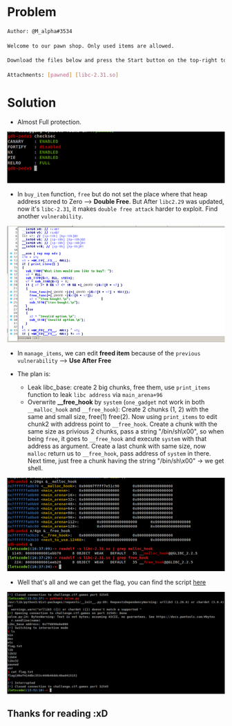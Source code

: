 # Problem

```sh
Author: @M_alpha#3534

Welcome to our pawn shop. Only used items are allowed.

Download the files below and press the Start button on the top-right to begin this challenge.

Attachments: [pawned] [libc-2.31.so]
```

# Solution
- Almost Full protection.  

<img src="tmp/checksec.png">

- In `buy_item` function, `free` but do not set the place where that heap address stored to Zero --> **Double Free**. But After `libc2.29` was updated, now it's `libc-2.31`, it makes `double free attack` harder to exploit. Find another `vulnerability`.  

<img src="tmp/vuln1.png">

- In `manage_items`, we can edit **freed item** because of the `previous vulnerability` --> **Use After Free**

- The plan is:
	+ Leak libc_base: create 2 big chunks, free them, use `print_items` function to leak `libc address` via `main_arena+96`
	+ Overwrite **__free_hook** by `system` (`one_gadget` not work in both `__malloc_hook` and `__free_hook`): Create 2 chunks (1, 2) with the same and small size, free(1) free(2). Now using `print_items` to edit chunk2 with address point to `__free_hook`. Create a chunk with the same size as privious 2 chunks, pass a string "/bin/sh\x00", so when being `free`, it goes to `__free_hook` and execute `system` with that address as argument. Create a last chunk with same size, now `malloc` return us to `__free_hook`, pass address of `system` in there. Next time, just free a chunk having the string "/bin/sh\x00" -> we get shell.  

<img src="tmp/mallocfree.png">

- Well that's all and we can get the flag, you can find the script [here](solve/solve.py)

<img src="tmp/flag.png">


## Thanks for reading :xD